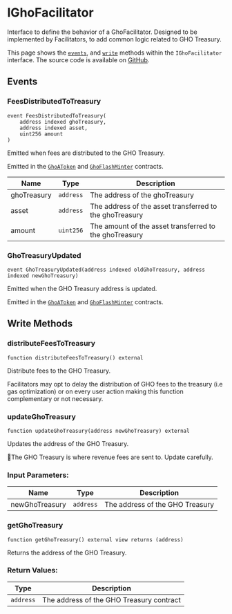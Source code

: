 # IGhoFacilitator

Interface to define the behavior of a GhoFacilitator. Designed to be implemented by Facilitators, to add common logic related to GHO Treasury.

This page shows the [`events`](#events), and [`write`](#write-methods) methods within the `IGhoFacilitator` interface. The source code is available on [GitHub](https://github.com/aave/gho/blob/main/src/contracts/gho/interfaces/IGhoFacilitator.sol).

## Events

### FeesDistributedToTreasury

```solidity
event FeesDistributedToTreasury(
    address indexed ghoTreasury,
    address indexed asset,
    uint256 amount
)
```

Emitted when fees are distributed to the GHO Treasury.

Emitted in the [`GhoAToken`](../../aave-facilitator/GhoAToken#distributeFeesToTreasury) and [`GhoFlashMinter`](../../flashmint-facilitator/GhoFlashMinter#distributefeestotreasury) contracts.

| Name        | Type      | Description                                             |
| ----------- | --------- | ------------------------------------------------------- |
| ghoTreasury | `address` | The address of the ghoTreasury                          |
| asset       | `address` | The address of the asset transferred to the ghoTreasury |
| amount      | `uint256` | The amount of the asset transferred to the ghoTreasury  |

### GhoTreasuryUpdated

```solidity
event GhoTreasuryUpdated(address indexed oldGhoTreasury, address indexed newGhoTreasury)
```

Emitted when the GHO Treasury address is updated.

Emitted in the [`GhoAToken`](../../aave-facilitator/GhoAToken#updateghotreasury) and [`GhoFlashMinter`](../../flashmint-facilitator/GhoFlashMinter#updateghotreasury) contracts.

## Write Methods

### distributeFeesToTreasury

```solidity
function distributeFeesToTreasury() external
```

Distribute fees to the GHO Treasury.

Facilitators may opt to delay the distribution of GHO fees to the treasury (i.e gas optimization) or on every user action making this function complementary or not necessary.

### updateGhoTreasury

```solidity
function updateGhoTreasury(address newGhoTreasury) external
```

Updates the address of the GHO Treasury.

🚨The GHO Treasury is where revenue fees are sent to. Update carefully.

### Input Parameters:

| Name           | Type      | Description                     |
| -------------- | --------- | ------------------------------- |
| newGhoTreasury | `address` | The address of the GHO Treasury |

### getGhoTreasury

```solidity
function getGhoTreasury() external view returns (address)
```

Returns the address of the GHO Treasury.

### Return Values:

| Type      | Description                              |
| --------- | ---------------------------------------- |
| `address` | The address of the GHO Treasury contract |
